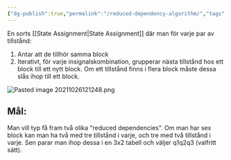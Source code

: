 ```yaml
---
{"dg-publish":true,"permalink":"/reduced-dependency-algorithm/","tags":["digitalteknik"]}
---
```


En sorts [[State Assignment\|State Assignment]] där man för varje par av tillstånd:

1. Antar att de tillhör samma block
2. Iterativt, för varje insignalskombination, grupperar nästa tillstånd hos ett block till ett nytt block. Om ett tillstånd finns i flera block måste dessa slås ihop till ett block.

![Pasted image 20211026121248.png](/img/user/images/Pasted%20image%2020211026121248.png)

## Mål: 
Man vill typ få fram två olika "reduced dependencies". Om man har sex block kan man ha två med tre tillstånd i varje, och tre med två tillstånd i varje. Sen parar man ihop dessa i en 3x2 tabell och väljer q1q2q3 (valfritt sätt).